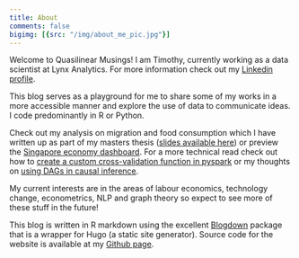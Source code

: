 ```yaml
---
title: About
comments: false
bigimg: [{src: "/img/about_me_pic.jpg"}]
---
```


Welcome to Quasilinear Musings! I am Timothy, currently working as a data scientist at Lynx Analytics. For more information check out my [Linkedin profile](https://www.linkedin.com/in/timothy-lin-0600ba141/). 

This blog serves as a playground for me to share some of my works in a more accessible manner and explore the use of data to communicate ideas. I code predominantly in R or Python.

Check out my analysis on migration and food consumption which I have written up as part of my masters thesis ([slides available here](/mig_cons_slides/)) or preview the [Singapore economy dashboard](/dashboard/). For a more technical read check out how to [create a custom cross-validation function in pyspark](/2018/04/08/creating-a-custom-cross-validation-function-in-pyspark) or my thoughts on [using DAGs in causal inference](/2018/08/09/applications-of-dags-in-causal-inference). 

My current interests are in the areas of labour economics, technology change, econometrics, NLP and graph theory so expect to see more of these stuff in the future!

This blog is written in R markdown using the excellent [Blogdown](https://github.com/rstudio/blogdown) package that is a wrapper for Hugo (a static site generator). Source code for the website is available at my [Github page](https://github.com/timlrx/website-hugo).
